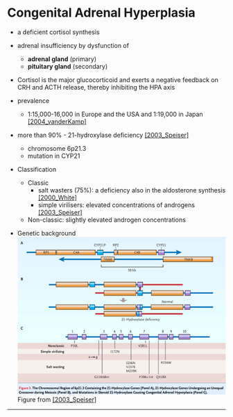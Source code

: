 # Congenital Adrenal Hyperplasia

* a deficient cortisol synthesis
* adrenal insufficiency by dysfunction of 
    + **adrenal gland** (primary) 
    + **pituitary gland** (secondary)
* Cortisol is the major glucocorticoid and exerts a negative feedback on CRH and ACTH release, thereby inhibiting the HPA axis
* prevalence
    + 1:15,000-16,000 in Europe and the USA and 1:19,000 in Japan [[2004_vanderKamp]](https://doi.org/10.1530/eje.0.151u071)
* more than 90% - 21-hydroxylase deficiency [[2003_Speiser]](https://doi.org/10.1210/jc.2018-01865)
    + chromosome 6p21.3
    + mutation in CYP21

* Classification 
    + Classic
        - salt wasters (75%):  a deficiency also in the aldosterone synthesis [[2000_White]](https://doi.org/10.1210/edrv.21.3.0398)
        - simple virilisers: elevated concentrations of androgens [[2003_Speiser]](https://doi.org/10.1210/jc.2018-01865)
    + Non-classic: slightly elevated androgen concentrations

* Genetic background 
![](./screenshots/CAH_mutations.png)
Figure from [[2003_Speiser]](https://doi.org/10.1210/jc.2018-01865)

---

